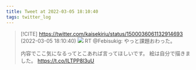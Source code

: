 ```yaml
---
title: Tweet at 2022-03-05 18:10:40
tags: twitter_log
---
```


> [!CITE] https://twitter.com/kaisekiriu/status/1500036061132914693 (2022-03-05 18:10:40)
> ![](https://twitter.com/kaisekiriu/status/1500036061132914693)
> RT @Febisukig: やっと課題おわった。
> 
> 内容でここ気になるってとこあれば言ってほしいです。
> 絵は自分で描きました。 https://t.co/ILTPP8l3uU
